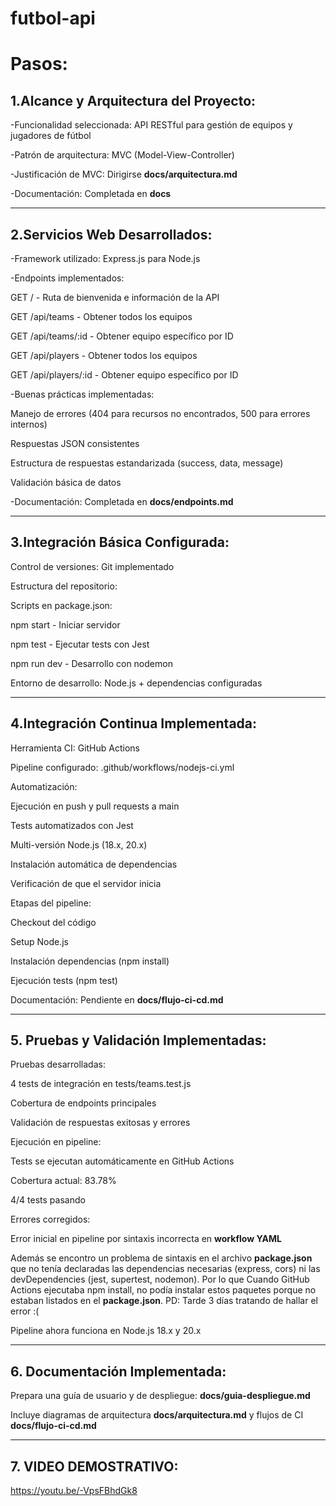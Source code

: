 # futbol-api

# Pasos:

## 1.Alcance y Arquitectura del Proyecto:

-Funcionalidad seleccionada: API RESTful para gestión de equipos y jugadores de fútbol

-Patrón de arquitectura: MVC (Model-View-Controller)

-Justificación de MVC: Dirigirse **docs/arquitectura.md**

-Documentación: Completada en **docs**

---

## 2.Servicios Web Desarrollados:

-Framework utilizado: Express.js para Node.js

-Endpoints implementados:

GET / - Ruta de bienvenida e información de la API

GET /api/teams - Obtener todos los equipos

GET /api/teams/:id - Obtener equipo específico por ID

GET /api/players - Obtener todos los equipos

GET /api/players/:id - Obtener equipo específico por ID

-Buenas prácticas implementadas:

Manejo de errores (404 para recursos no encontrados, 500 para errores internos)

Respuestas JSON consistentes

Estructura de respuestas estandarizada (success, data, message)

Validación básica de datos

-Documentación: Completada en **docs/endpoints.md**

---

## 3.Integración Básica Configurada:

Control de versiones: Git implementado

Estructura del repositorio:

Scripts en package.json:

npm start - Iniciar servidor

npm test - Ejecutar tests con Jest

npm run dev - Desarrollo con nodemon

Entorno de desarrollo: Node.js + dependencias configuradas

---

## 4.Integración Continua Implementada:

Herramienta CI: GitHub Actions

Pipeline configurado: .github/workflows/nodejs-ci.yml

Automatización:

Ejecución en push y pull requests a main

Tests automatizados con Jest

Multi-versión Node.js (18.x, 20.x)

Instalación automática de dependencias

Verificación de que el servidor inicia

Etapas del pipeline:

Checkout del código

Setup Node.js

Instalación dependencias (npm install)

Ejecución tests (npm test)

Documentación: Pendiente en **docs/flujo-ci-cd.md**

---

## 5. Pruebas y Validación Implementadas:

Pruebas desarrolladas:

4 tests de integración en tests/teams.test.js

Cobertura de endpoints principales

Validación de respuestas exitosas y errores

Ejecución en pipeline:

Tests se ejecutan automáticamente en GitHub Actions

Cobertura actual: 83.78%

4/4 tests pasando

Errores corregidos:

Error inicial en pipeline por sintaxis incorrecta en **workflow YAML**

Además se encontro un problema de sintaxis en el archivo **package.json** que no tenía declaradas las dependencias necesarias (express, cors) ni las devDependencies (jest, supertest, nodemon). Por lo que Cuando GitHub Actions ejecutaba npm install, no podía instalar estos paquetes porque no estaban listados en el **package.json**. PD: Tarde 3 días tratando de hallar el error :(

Pipeline ahora funciona en Node.js 18.x y 20.x

---

## 6. Documentación Implementada:

Prepara una guía de usuario y de despliegue: **docs/guia-despliegue.md**

Incluye diagramas de arquitectura **docs/arquitectura.md** y flujos de CI **docs/flujo-ci-cd.md**

---

## 7. VIDEO DEMOSTRATIVO:

https://youtu.be/-VpsFBhdGk8
